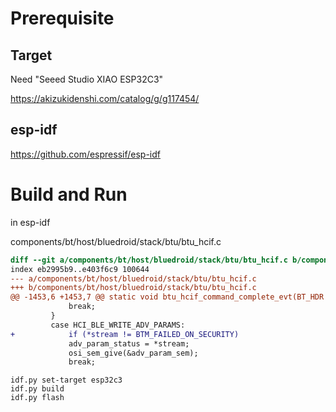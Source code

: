 # Prerequisite

## Target

Need "Seeed Studio XIAO ESP32C3"

https://akizukidenshi.com/catalog/g/g117454/

## esp-idf

https://github.com/espressif/esp-idf

# Build and Run

in esp-idf

components/bt/host/bluedroid/stack/btu/btu_hcif.c

```diff
diff --git a/components/bt/host/bluedroid/stack/btu/btu_hcif.c b/components/bt/host/bluedroid/stack/btu/btu_hcif.c
index eb2995b9..e403f6c9 100644
--- a/components/bt/host/bluedroid/stack/btu/btu_hcif.c
+++ b/components/bt/host/bluedroid/stack/btu/btu_hcif.c
@@ -1453,6 +1453,7 @@ static void btu_hcif_command_complete_evt(BT_HDR *response, void *context)
             break;
         }
         case HCI_BLE_WRITE_ADV_PARAMS:
+            if (*stream != BTM_FAILED_ON_SECURITY)
             adv_param_status = *stream;
             osi_sem_give(&adv_param_sem);
             break;
```

```
idf.py set-target esp32c3
idf.py build
idf.py flash
```

